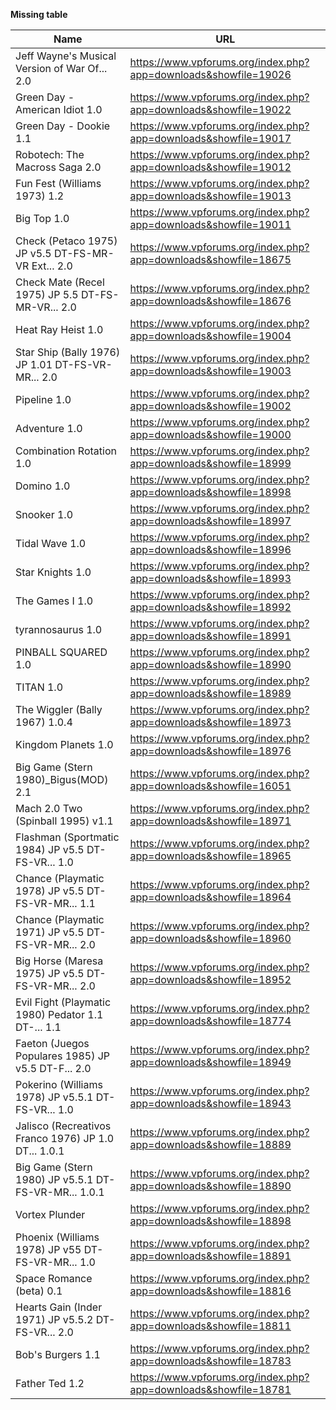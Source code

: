 **Missing table**

| Name | URL |
| ---- | --- |                
| Jeff Wayne's Musical Version of War Of... 2.0 | https://www.vpforums.org/index.php?app=downloads&showfile=19026 |
| Green Day - American Idiot 1.0 | https://www.vpforums.org/index.php?app=downloads&showfile=19022 |
| Green Day - Dookie 1.1 | https://www.vpforums.org/index.php?app=downloads&showfile=19017 |
| Robotech: The Macross Saga 2.0 | https://www.vpforums.org/index.php?app=downloads&showfile=19012 |
| Fun Fest (Williams 1973) 1.2 | https://www.vpforums.org/index.php?app=downloads&showfile=19013 |
| Big Top 1.0 | https://www.vpforums.org/index.php?app=downloads&showfile=19011 |
| Check (Petaco 1975) JP v5.5 DT-FS-MR-VR Ext... 2.0 | https://www.vpforums.org/index.php?app=downloads&showfile=18675 |
| Check Mate (Recel 1975) JP 5.5 DT-FS-MR-VR... 2.0 | https://www.vpforums.org/index.php?app=downloads&showfile=18676 |
| Heat Ray Heist 1.0 | https://www.vpforums.org/index.php?app=downloads&showfile=19004 |
| Star Ship (Bally 1976) JP 1.01 DT-FS-VR-MR... 2.0 | https://www.vpforums.org/index.php?app=downloads&showfile=19003 |
| Pipeline 1.0 | https://www.vpforums.org/index.php?app=downloads&showfile=19002 |
| Adventure 1.0 | https://www.vpforums.org/index.php?app=downloads&showfile=19000 |
| Combination Rotation 1.0 | https://www.vpforums.org/index.php?app=downloads&showfile=18999 |
| Domino 1.0 | https://www.vpforums.org/index.php?app=downloads&showfile=18998 |
| Snooker 1.0 | https://www.vpforums.org/index.php?app=downloads&showfile=18997 |
| Tidal Wave 1.0 | https://www.vpforums.org/index.php?app=downloads&showfile=18996 |
| Star Knights 1.0 | https://www.vpforums.org/index.php?app=downloads&showfile=18993 |
| The Games I 1.0 | https://www.vpforums.org/index.php?app=downloads&showfile=18992 |
| tyrannosaurus 1.0 | https://www.vpforums.org/index.php?app=downloads&showfile=18991 |
| PINBALL SQUARED 1.0 | https://www.vpforums.org/index.php?app=downloads&showfile=18990 |
| TITAN 1.0 | https://www.vpforums.org/index.php?app=downloads&showfile=18989 |
| The Wiggler (Bally 1967) 1.0.4 | https://www.vpforums.org/index.php?app=downloads&showfile=18973 |
| Kingdom Planets 1.0 | https://www.vpforums.org/index.php?app=downloads&showfile=18976 |
| Big Game (Stern 1980)_Bigus(MOD) 2.1 | https://www.vpforums.org/index.php?app=downloads&showfile=16051 |
| Mach 2.0 Two (Spinball 1995) v1.1 | https://www.vpforums.org/index.php?app=downloads&showfile=18971 |
| Flashman (Sportmatic 1984) JP v5.5 DT-FS-VR... 1.0 | https://www.vpforums.org/index.php?app=downloads&showfile=18965 |
| Chance (Playmatic 1978) JP v5.5 DT-FS-VR-MR... 1.1 | https://www.vpforums.org/index.php?app=downloads&showfile=18964 |
| Chance (Playmatic 1971) JP v5.5 DT-FS-VR-MR... 2.0 | https://www.vpforums.org/index.php?app=downloads&showfile=18960 |
| Big Horse (Maresa 1975) JP v5.5 DT-FS-VR-MR... 2.0 | https://www.vpforums.org/index.php?app=downloads&showfile=18952 |
| Evil Fight (Playmatic 1980) Pedator 1.1 DT-... 1.1 | https://www.vpforums.org/index.php?app=downloads&showfile=18774 |
| Faeton (Juegos Populares 1985) JP v5.5 DT-F... 2.0 | https://www.vpforums.org/index.php?app=downloads&showfile=18949 |
| Pokerino (Williams 1978) JP v5.5.1 DT-FS-VR... 1.0 | https://www.vpforums.org/index.php?app=downloads&showfile=18943 |
| Jalisco (Recreativos Franco 1976) JP 1.0 DT... 1.0.1 | https://www.vpforums.org/index.php?app=downloads&showfile=18889 |
| Big Game (Stern 1980) JP v5.5.1 DT-FS-VR-MR... 1.0.1 | https://www.vpforums.org/index.php?app=downloads&showfile=18890 |
| Vortex Plunder | https://www.vpforums.org/index.php?app=downloads&showfile=18898 |
| Phoenix (Williams 1978) JP v55 DT-FS-VR-MR... 1.0 | https://www.vpforums.org/index.php?app=downloads&showfile=18891 |
| Space Romance (beta) 0.1 | https://www.vpforums.org/index.php?app=downloads&showfile=18816 |
| Hearts Gain (Inder 1971) JP v5.5.2 DT-FS-VR... 2.0 | https://www.vpforums.org/index.php?app=downloads&showfile=18811 |
| Bob's Burgers 1.1 | https://www.vpforums.org/index.php?app=downloads&showfile=18783 |
| Father Ted 1.2 | https://www.vpforums.org/index.php?app=downloads&showfile=18781 |
